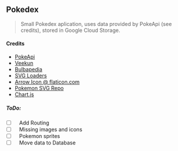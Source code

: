 ## Pokedex
> Small Pokedex aplication, uses data provided by PokeApi (see credits), stored in Google Cloud Storage.

#### Credits
 - [PokeApi](https://pokeapi.co/)
 - [Veekun](https://veekun.com/dex/media/pokemon/)
 - [Bulbapedia](bulbapedia.bulbagarden.net)
 - [SVG Loaders](http://samherbert.net/svg-loaders/)
 - [Arrow Icon @ flaticon.com](https://www.flaticon.com/free-icon/down-arrow-sketch_59690)
 - [Pokemon SVG Repo](https://github.com/jnovack/pokemon-svg)
 - [Chart.js](http://www.chartjs.org/)

##### ToDo:
- [ ] &nbsp;&nbsp;&nbsp;Add Routing
- [ ] &nbsp;&nbsp;&nbsp;Missing images and icons
- [ ] &nbsp;&nbsp;&nbsp;Pokemon sprites
- [ ] &nbsp;&nbsp;&nbsp;Move data to Database
